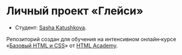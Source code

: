 # Личный проект «Глейси»

* Студент: [Sasha Katushkova](https://up.htmlacademy.ru/htmlcss/15/user/280363).

Репозиторий создан для обучения на интенсивном онлайн‑курсе «[Базовый HTML и CSS](https://htmlacademy.ru/intensive/htmlcss)» от [HTML Academy](https://htmlacademy.ru).
